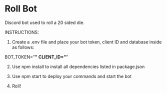 # Roll Bot
Discord bot used to roll a 20 sided die.

INSTRUCTIONS:

1. Create a .env file and place your bot token, client ID and database inside as follows:

BOT_TOKEN="******"
CLIENT_ID="******"

2. Use npm install to install all dependencies listed in package.json

3. Use npm start to deploy your commands and start the bot

4. Roll!